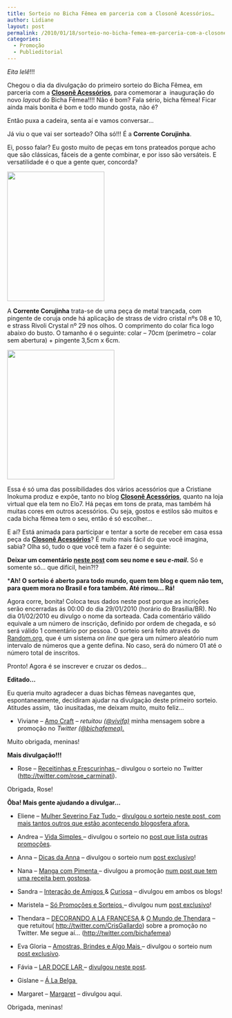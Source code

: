 ```yaml
---
title: Sorteio no Bicha Fêmea em parceria com a Closonê Acessórios…
author: Lidiane
layout: post
permalink: /2010/01/18/sorteio-no-bicha-femea-em-parceria-com-a-closone-acessorios/
categories:
  - Promoção
  - Publieditorial
---
```

_Eita lelê_!!!

Chegou o dia da divulgação do primeiro sorteio do Bicha Fêmea, em parceria com a **<a href="http://closone.blogspot.com/" target="_blank" rel="noopener noreferrer">Closonê Acessórios</a>**, para comemorar a  inauguração do novo _layout_ do Bicha Fêmea!!!! Não é bom? Fala sério, bicha fêmea! Ficar ainda mais bonita é bom e todo mundo gosta, não é?

Então puxa a cadeira, senta aí e vamos conversar…

<!--more-->

Já viu o que vai ser sorteado? Olha só!!! É a **Corrente Corujinha**.

Ei, posso falar? Eu gosto muito de peças em tons prateados porque acho que são clássicas, fáceis de a gente combinar, e por isso são versáteis. E versatilidade é o que a gente quer, concorda?

[<img class="aligncenter size-medium wp-image-4129" title="1209B_(1)[1]" src="https://www.trololodemulher.com.br/2010/01/1209B_11-225x300.jpg" alt="" width="225" height="300" />](https://www.trololodemulher.com.br/2010/01/1209B_11.jpg)

A **Corrente Corujinha** trata-se de uma peça de metal trançada, com pingente de coruja onde há aplicação de strass de vidro cristal nºs 08 e 10, e strass Rivoli Crystal nº 29 nos olhos. O comprimento do colar fica logo abaixo do busto. O tamanho é o seguinte: colar &#8211; 70cm (perímetro &#8211; colar sem abertura) + pingente 3,5cm x 6cm.

[<img class="aligncenter size-medium wp-image-4130" title="1209B_(2)[1]" src="https://www.trololodemulher.com.br/2010/01/1209B_21-248x300.jpg" alt="" width="248" height="300" />](https://www.trololodemulher.com.br/2010/01/1209B_21.jpg)

Essa é só uma das possibilidades dos vários acessórios que a Cristiane Inokuma produz e expõe, tanto no blog **<a href="http://closone.blogspot.com/" target="_blank" rel="noopener noreferrer">Closonê Acessórios</a>**, quanto na loja virtual que ela tem no Elo7. Há peças em tons de prata, mas também há muitas cores em outros acessórios. Ou seja, gostos e estilos são muitos e cada bicha fêmea tem o seu, então é só escolher…

E aí? Está animada para participar e tentar a sorte de receber em casa essa peça da **<a href="http://closone.blogspot.com/" target="_blank" rel="noopener noreferrer">Closonê Acessórios</a>**? É muito mais fácil do que você imagina, sabia? Olha só, tudo o que você tem a fazer é o seguinte:

**Deixar um comentário <span style="text-decoration: underline;">neste post</span> com seu nome e seu _e-mail_.** Só e somente só… que difícil, hein?!?

***Ah! O sorteio é aberto para todo mundo, quem tem blog e quem não tem, para quem mora no Brasil e fora também. Até rimou… Rá!**

Agora corre, bonita! Coloca teus dados neste post porque as incrições serão encerradas ás 00:00 do dia 29/01/2010 (horário do Brasília/BR). No dia 01/02/2010 eu divulgo o nome da sorteada. Cada comentário válido equivale a um número de inscrição, definido por ordem de chegada, e só será válido 1 comentário por pessoa. O sorteio será feito através do <a href="http://www.random.org/" target="_blank" rel="noopener noreferrer">Random.org</a>, que é um sistema _on line_ que gera um número aleatório num intervalo de números que a gente defina. No caso, será do número 01 até o número total de inscritos.

Pronto! Agora é se inscrever e cruzar os dedos…

**Editado…**

Eu queria muito agradecer a duas bichas fêmeas navegantes que, espontaneamente, decidiram ajudar na divulgação deste primeiro sorteio. Atitudes assim,  tão inusitadas, me deixam muito, muito feliz…

* Viviane – <a href="http://amocraft.blogspot.com/" target="_blank" rel="noopener noreferrer">Amo Craft</a> – _retuitou <a href="http://twitter.com/vivifa" target="_blank" rel="noopener noreferrer">(@vivifa)</a>_ minha mensagem sobre a promoção no _Twitter_ _<a href="http://twitter.com/bichafemea" target="_blank" rel="noopener noreferrer">(@bichafemea).</a>_

Muito obrigada, meninas!

**Mais divulgação!!!**

* Rose &#8211; <a href="http://receitinhasefrescurinhas.blogspot.com/" target="_blank" rel="noopener noreferrer">Receitinhas e Frescurinhas </a>&#8211; divulgou o sorteio no Twitter (<a href="http://twitter.com/rose_carminati" target="_blank" rel="noopener noreferrer">http://twitter.com/rose_carminati</a>).

Obrigada, Rose!

**Ôba! Mais gente ajudando a divulgar&#8230;**

* Eliene &#8211; <a href="http://mulherseverino-faztudo.blogspot.com/" target="_blank" rel="noopener noreferrer">Mulher Severino Faz Tudo </a>&#8211; <a href="http://mulherseverino-faztudo.blogspot.com/2010/01/promocao-de-blogueiras.html" target="_blank" rel="noopener noreferrer">divulgou o sorteio neste post, com mais tantos outros que estão acontecendo blogosfera afora.</a>

* Andrea &#8211; <a href="http://helena-vidasimples.blogspot.com/" target="_blank" rel="noopener noreferrer">Vida Simples </a>&#8211; divulgou o sorteio no <a href="http://helena-vidasimples.blogspot.com/2010/01/mais-sorteios.html" target="_blank" rel="noopener noreferrer">post que lista outras promoções</a>.

* Anna – <a href="http://falecomanna.blogspot.com/" target="_blank" rel="noopener noreferrer">Dicas da Anna</a> – divulgou o sorteio num <a href="http://falecomanna.blogspot.com/2010/01/sorteio.html" target="_blank" rel="noopener noreferrer">post exclusivo</a>!

* Nana &#8211; <a href="http://mangacompimenta.blogspot.com/2010/01/bolo-de-fuba-com-goiabada.html" target="_blank" rel="noopener noreferrer">Manga com Pimenta </a>&#8211; divulgou a promoção <a href="http://mangacompimenta.blogspot.com/2010/01/bolo-de-fuba-com-goiabada.html" target="_blank" rel="noopener noreferrer">num post que tem uma receita bem gostosa</a>.

* Sandra &#8211; <a href="http://sandrarandrade7.blogspot.com/" target="_blank" rel="noopener noreferrer">Interação de Amigos </a>& <a href="http://sandraandrade8.blogspot.com/" target="_blank" rel="noopener noreferrer">Curiosa</a> &#8211; divulgou em ambos os blogs!

* Maristela &#8211; <a href="http://so-promocoes-e-sorteios.arteblog.com.br/" target="_blank" rel="noopener noreferrer">Só Promoções e Sorteios </a>&#8211; divulgou num <a href="http://so-promocoes-e-sorteios.arteblog.com.br/247764/Sorteio-no-Bicha-Femea/" target="_blank" rel="noopener noreferrer">post exclusivo</a>!

* Thendara &#8211; <a href="http://decorando-a-la-francesa.blogspot.com/" target="_blank" rel="noopener noreferrer">DECORANDO A LA FRANCESA </a>& <a href="http://omundodethendara.blogspot.com/" target="_blank" rel="noopener noreferrer">O Mundo de Thendara</a> &#8211; que retuitou( <a href="http://twitter.com/CrisGallardo" target="_blank" rel="noopener noreferrer">http://twitter.com/CrisGallardo</a>) sobre a promoção no Twitter. Me segue aí&#8230; (<a href="http://twitter.com/bichafemea" target="_blank" rel="noopener noreferrer">http://twitter.com/bichafemea</a>)

* Eva Gloria &#8211; <a href="http://amo-brindesealgomais.blogspot.com/" target="_blank" rel="noopener noreferrer">Amostras, Brindes e Algo Mais </a>&#8211; divulgou o sorteio num <a href="http://amo-brindesealgomais.blogspot.com/2010/01/sorteio-no-bicha-femea.html" target="_blank" rel="noopener noreferrer">post exclusivo</a>.

* Fávia &#8211; <a href="http://minhacasaminhafamilia.blogspot.com/" target="_blank" rel="noopener noreferrer">LAR DOCE LAR </a>&#8211; <a href="http://minhacasaminhafamilia.blogspot.com/2010/01/flash-da-obra-e-selinhos-com-homenagem.html" target="_blank" rel="noopener noreferrer">divulgou neste post</a>.

* Gislane &#8211; <a href="http://gislane.wordpress.com/" target="_blank" rel="noopener noreferrer">Á La Belga </a>

* Margaret &#8211; <a href="http://www.margaretss.com.br" target="_blank" rel="noopener noreferrer">Margaret</a> &#8211; divulgou aqui.

Obrigada, meninas!